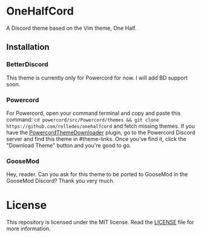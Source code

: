 # OneHalfCord
 A Discord theme based on the Vim theme, One Half.
## Installation
### BetterDiscord
This theme is currently only for Powercord for now. I will add BD support soon.
### Powercord
For Powercord, open your command terminal and copy and paste this command: `cd powercord/src/Powercord/themes && git clone https://github.com/rolledev/onehalfcord` and fetch missing themes. If you have the [PowercordThemeDownloader](https://github.com/ploogins/PowercordThemeDownloader) plugin, go to the Powercord Discord server and find this theme in #theme-links. Once you've find it, click the "Download Theme" button and you're good to go.
### GooseMod
Hey, reader. Can you ask for this theme to be ported to GooseMod in the GooseMod Discord? Thank you very much.
# License
This repository is licensed under the MIT license. Read the [LICENSE](https://github.com/rolledev/onehalfcord/blob/master/LICENSE) file for more information.
